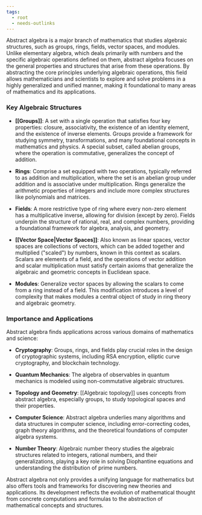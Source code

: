 ```yaml
---
tags:
  - root
  - needs-outlinks
---
```


Abstract algebra is a major branch of mathematics that studies algebraic structures, such as groups, rings, fields, vector spaces, and modules. Unlike elementary algebra, which deals primarily with numbers and the specific algebraic operations defined on them, abstract algebra focuses on the general properties and structures that arise from these operations. By abstracting the core principles underlying algebraic operations, this field allows mathematicians and scientists to explore and solve problems in a highly generalized and unified manner, making it foundational to many areas of mathematics and its applications.

### Key Algebraic Structures

- **[[Groups]]**: A set with a single operation that satisfies four key properties: closure, associativity, the existence of an identity element, and the existence of inverse elements. Groups provide a framework for studying symmetry, transformations, and many foundational concepts in mathematics and physics. A special subset, called abelian groups, where the operation is commutative, generalizes the concept of addition.

- **Rings**: Comprise a set equipped with two operations, typically referred to as addition and multiplication, where the set is an abelian group under addition and is associative under multiplication. Rings generalize the arithmetic properties of integers and include more complex structures like polynomials and matrices.

- **Fields**: A more restrictive type of ring where every non-zero element has a multiplicative inverse, allowing for division (except by zero). Fields underpin the structure of rational, real, and complex numbers, providing a foundational framework for algebra, analysis, and geometry.

- **[[Vector Space|Vector Spaces]]**: Also known as linear spaces, vector spaces are collections of vectors, which can be added together and multiplied ("scaled") by numbers, known in this context as scalars. Scalars are elements of a field, and the operations of vector addition and scalar multiplication must satisfy certain axioms that generalize the algebraic and geometric concepts in Euclidean space.

- **Modules**: Generalize vector spaces by allowing the scalars to come from a ring instead of a field. This modification introduces a level of complexity that makes modules a central object of study in ring theory and algebraic geometry.

### Importance and Applications

Abstract algebra finds applications across various domains of mathematics and science:

- **Cryptography**: Groups, rings, and fields play crucial roles in the design of cryptographic systems, including RSA encryption, elliptic curve cryptography, and blockchain technology.

- **Quantum Mechanics**: The algebra of observables in quantum mechanics is modeled using non-commutative algebraic structures.

- **Topology and Geometry**: [[Algebraic topology]] uses concepts from abstract algebra, especially groups, to study topological spaces and their properties.

- **Computer Science**: Abstract algebra underlies many algorithms and data structures in computer science, including error-correcting codes, graph theory algorithms, and the theoretical foundations of computer algebra systems.

- **Number Theory**: Algebraic number theory studies the algebraic structures related to integers, rational numbers, and their generalizations, playing a key role in solving Diophantine equations and understanding the distribution of prime numbers.

Abstract algebra not only provides a unifying language for mathematics but also offers tools and frameworks for discovering new theories and applications. Its development reflects the evolution of mathematical thought from concrete computations and formulas to the abstraction of mathematical concepts and structures.